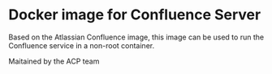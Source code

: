 # Docker image for Confluence Server

Based on the Atlassian Confluence image, this image can be used to run the Confluence service in a non-root container.

Maitained by the ACP team
